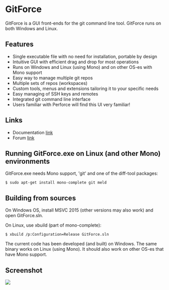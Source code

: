 # GitForce

GitForce is a GUI front-ends for the git command line tool. GitForce runs on both Windows and Linux.

## Features

* Single executable file with no need for installation, portable by design
* Intuitive GUI with efficient drag and drop for most operations
* Runs on Windows and Linux (using Mono) and on other OS-es with Mono support
* Easy way to manage multiple git repos
* Multiple sets of repos (workspaces)
* Custom tools, menus and extensions tailoring it to your specific needs
* Easy managing of SSH keys and remotes
* Integrated git command line interface
* Users familiar with Perforce will find this UI very familiar!

## Links

* Documentation [link](https://sites.google.com/site/gitforcetool/home)
* Forum [link](https://sourceforge.net/p/gitforce/discussion)

## Running GitForce.exe on Linux (and other Mono) environments

GitForce.exe needs Mono support, 'git' and one of the diff-tool packages:
```
$ sudo apt-get install mono-complete git meld
```

## Building from sources

On Windows OS, install MSVC 2015 (other versions may also work) and open GitForce.sln.

On Linux, use xbuild (part of mono-complete):
```
$ xbuild /p:Configuration=Release GitForce.sln
```

The current code has been developed (and built) on Windows. The same binary works on Linux (using Mono).
It should also work on other OS-es that have Mono support.

## Screenshot

<img src="https://a.fsdn.com/con/app/proj/gitforce/screenshots/gitforce-main-window.png" />
